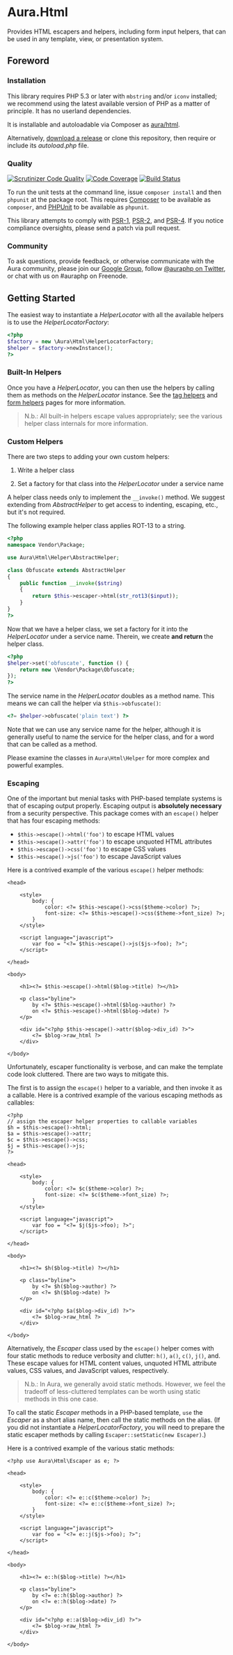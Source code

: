 # Aura.Html

Provides HTML escapers and helpers, including form input helpers, that can be used in any template, view, or presentation system.

## Foreword

### Installation

This library requires PHP 5.3 or later  with `mbstring` and/or `iconv` installed; we recommend using the latest available version of PHP as a matter of principle. It has no userland dependencies.

It is installable and autoloadable via Composer as [aura/html](https://packagist.org/packages/aura/html).

Alternatively, [download a release](https://github.com/auraphp/Aura.Html/releases) or clone this repository, then require or include its _autoload.php_ file.

### Quality

[![Scrutinizer Code Quality](https://scrutinizer-ci.com/g/auraphp/Aura.Html/badges/quality-score.png?b=develop-2)](https://scrutinizer-ci.com/g/auraphp/Aura.Html/)
[![Code Coverage](https://scrutinizer-ci.com/g/auraphp/Aura.Html/badges/coverage.png?b=develop-2)](https://scrutinizer-ci.com/g/auraphp/Aura.Html/)
[![Build Status](https://travis-ci.org/auraphp/Aura.Html.png?branch=develop-2)](https://travis-ci.org/auraphp/Aura.Html)

To run the unit tests at the command line, issue `composer install` and then `phpunit` at the package root. This requires [Composer](http://getcomposer.org/) to be available as `composer`, and [PHPUnit](http://phpunit.de/manual/) to be available as `phpunit`.

This library attempts to comply with [PSR-1][], [PSR-2][], and [PSR-4][]. If
you notice compliance oversights, please send a patch via pull request.

[PSR-1]: https://github.com/php-fig/fig-standards/blob/master/accepted/PSR-1-basic-coding-standard.md
[PSR-2]: https://github.com/php-fig/fig-standards/blob/master/accepted/PSR-2-coding-style-guide.md
[PSR-4]: https://github.com/php-fig/fig-standards/blob/master/accepted/PSR-4-autoloader.md

### Community

To ask questions, provide feedback, or otherwise communicate with the Aura community, please join our [Google Group](http://groups.google.com/group/auraphp), follow [@auraphp on Twitter](http://twitter.com/auraphp), or chat with us on #auraphp on Freenode.


## Getting Started

The easiest way to instantiate a _HelperLocator_ with all the available helpers is to use the _HelperLocatorFactory_:

```php
<?php
$factory = new \Aura\Html\HelperLocatorFactory;
$helper = $factory->newInstance();
?>
```

### Built-In Helpers

Once you have a _HelperLocator_, you can then use the helpers by calling them as methods on the _HelperLocator_ instance.  See the [tag helpers](https://github.com/auraphp/Aura.Html/blob/develop-2/README-HELPERS.md) and [form helpers](https://github.com/auraphp/Aura.Html/blob/develop-2/README-FORMS.md) pages for more information.

> N.b.: All built-in helpers escape values appropriately; see the various helper class internals for more information.

### Custom Helpers

There are two steps to adding your own custom helpers:

1. Write a helper class

2. Set a factory for that class into the _HelperLocator_ under a service name

A helper class needs only to implement the `__invoke()` method.  We suggest extending from _AbstractHelper_ to get access to indenting, escaping, etc., but it's not required.

The following example helper class applies ROT-13 to a string.

```php
<?php
namespace Vendor\Package;

use Aura\Html\Helper\AbstractHelper;

class Obfuscate extends AbstractHelper
{
    public function __invoke($string)
    {
        return $this->escaper->html(str_rot13($input));
    }
}
?>
```

Now that we have a helper class, we set a factory for it into the _HelperLocator_ under a service name. Therein, we create **and return** the helper class.

```php
<?php
$helper->set('obfuscate', function () {
    return new \Vendor\Package\Obfuscate;
});
?>
```

The service name in the _HelperLocator_ doubles as a method name. This means we can call the helper via `$this->obfuscate()`:

```php
<?= $helper->obfuscate('plain text') ?>
```

Note that we can use any service name for the helper, although it is generally
useful to name the service for the helper class, and for a word that can be called as a method.

Please examine the classes in `Aura\Html\Helper` for more complex and powerful
examples.

### Escaping

One of the important but menial tasks with PHP-based template systems is that of escaping output properly. Escaping output is **absolutely necessary** from a security perspective. This package comes with an `escape()` helper that has four escaping methods:

- `$this->escape()->html('foo')` to escape HTML values
- `$this->escape()->attr('foo')` to escape unquoted HTML attributes
- `$this->escape()->css('foo')` to escape CSS values
- `$this->escape()->js('foo')` to escape JavaScript values

Here is a contrived example of the various `escape()` helper methods:

```html+php
<head>

    <style>
        body: {
            color: <?= $this->escape()->css($theme->color) ?>;
            font-size: <?= $this->escape()->css($theme->font_size) ?>;
        }
    </style>

    <script language="javascript">
        var foo = "<?= $this->escape()->js($js->foo); ?>";
    </script>

</head>

<body>

    <h1><?= $this->escape()->html($blog->title) ?></h1>

    <p class="byline">
        by <?= $this->escape()->html($blog->author) ?>
        on <?= $this->escape()->html($blog->date) ?>
    </p>

    <div id="<?php $this->escape()->attr($blog->div_id) ?>">
        <?= $blog->raw_html ?>
    </div>

</body>
```

Unfortunately, escaper functionality is verbose, and can make the template code look cluttered.  There are two ways to mitigate this.

The first is to assign the `escape()` helper to a variable, and then invoke it as a callable. Here is a contrived example of the various escaping methods as callables:


```html+php
<?php
// assign the escaper helper properties to callable variables
$h = $this->escape()->html;
$a = $this->escape()->attr;
$c = $this->escape()->css;
$j = $this->escape()->js;
?>

<head>

    <style>
        body: {
            color: <?= $c($theme->color) ?>;
            font-size: <?= $c($theme->font_size) ?>;
        }
    </style>

    <script language="javascript">
        var foo = "<?= $j($js->foo); ?>";
    </script>

</head>

<body>

    <h1><?= $h($blog->title) ?></h1>

    <p class="byline">
        by <?= $h($blog->author) ?>
        on <?= $h($blog->date) ?>
    </p>

    <div id="<?php $a($blog->div_id) ?>">
        <?= $blog->raw_html ?>
    </div>

</body>
```

Alternatively, the _Escaper_ class used by the `escape()` helper comes with four static methods to reduce verbosity and clutter:  `h()`, `a()`, `c()`, `j()`, and. These escape values for HTML content values, unquoted HTML attribute values, CSS values, and JavaScript values, respectively.

> N.b.: In Aura, we generally avoid static methods. However, we feel the tradeoff of less-cluttered templates can be worth using static methods in this one case.

To call the static _Escaper_ methods in a PHP-based template, `use` the _Escaper_ as a short alias name, then call the static methods on the alias.  (If you did not instantiate a _HelperLocatorFactory_, you will need to prepare the static escaper methods by calling `Escaper::setStatic(new Escaper)`.)

Here is a contrived example of the various static methods:

```html+php
<?php use Aura\Html\Escaper as e; ?>

<head>

    <style>
        body: {
            color: <?= e::c($theme->color) ?>;
            font-size: <?= e::c($theme->font_size) ?>;
        }
    </style>

    <script language="javascript">
        var foo = "<?= e::j($js->foo); ?>";
    </script>

</head>

<body>

    <h1><?= e::h($blog->title) ?></h1>

    <p class="byline">
        by <?= e::h($blog->author) ?>
        on <?= e::h($blog->date) ?>
    </p>

    <div id="<?php e::a($blog->div_id) ?>">
        <?= $blog->raw_html ?>
    </div>

</body>
```
